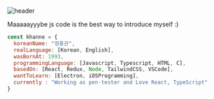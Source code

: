 ![header](https://capsule-render.vercel.app/api?type=waving&color=auto&height=300&section=header&text=IwannabeRealnerD's%20git&fontSize=60)

Maaaaayyybe js code is the best way to introduce myself :)

```javascript
const khanne = {
  koreanName: "정홍관",
  realLanguage: [Korean, English],
  wasBornAt: 1993,
  programmingLanguage: [Javascript, Typescript, HTML, C],
  basedOn: [React, Redux, Node, TailwindCSS, VSCode],
  wantToLearn: [Electron, iOSProgramming],
  currently : "Working as pen-tester and Love React, TypeScript"
}
```
